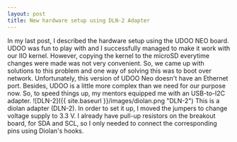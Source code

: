 ```yaml
---
layout: post
title: New hardware setup using DLN-2 Adapter
---
```


In my last post, I described the hardware setup using the UDOO NEO board. UDOO was fun to play with and I successfully managed to make it work with our IIO kernel. However, copying the kernel to the microSD everytime changes were made was not very convenient. So, we came up with solutions to this problem and one way of solving this was to boot over network. Unfortunately, this version of UDOO Neo doesn't have an Ethernet port. Besides, UDOO is a little more complex than we need for our purpose now. So, to speed things up, my mentors equipped me with an USB-to-I2C adapter. 
![DLN-2]({{ site.baseurl }}/images/diolan.png "DLN-2")
This is a diolan adapter (DLN-2). In order to set it up, I moved the jumpers to change voltage supply to 3.3 V. I already have pull-up resistors on the breakout board, for SDA and SCL, so I only needed to connect the corresponding pins using Diolan's hooks.



